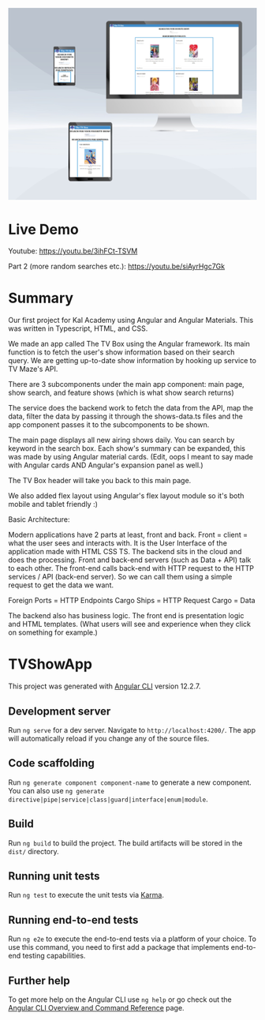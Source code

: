 ![Image description](https://github.com/MadamHippo/TV-show-app/blob/main/src/assets/logo/KalAcademyTVProjectMockup.jpg)

# Live Demo

Youtube: https://youtu.be/3ihFCt-TSVM

Part 2 (more random searches etc.): https://youtu.be/siAyrHgc7Gk

# Summary

Our first project for Kal Academy using Angular and Angular Materials. This was written in Typescript, HTML, and CSS.

We made an app called The TV Box using the Angular framework. Its main function is to fetch the user's show information based on their search query. We are getting up-to-date show information by hooking up service to TV Maze's API. 

There are 3 subcomponents under the main app component: main page, show search, and feature shows (which is what show search returns)

The service does the backend work to fetch the data from the API, map the data, filter the data by passing it through the shows-data.ts files and the app component passes it to the subcomponents to be shown. 

The main page displays all new airing shows daily. You can search by keyword in the search box. Each show's summary can be expanded, this was made by using Angular material cards. (Edit, oops I meant to say made with Angular cards AND Angular's expansion panel as well.)

The TV Box header will take you back to this main page. 

We also added flex layout using Angular's flex layout module so it's both mobile and tablet friendly :)

Basic Architecture: 

Modern applications have 2 parts at least, front and back. Front = client = what the user sees and interacts with. It is the User Interface of the application made with HTML CSS TS. The backend sits in the cloud and does the processing. Front and back-end servers (such as Data + API) talk to each other. The front-end calls back-end with HTTP request to the HTTP services / API (back-end server). So we can call them using a simple request to get the data we want. 

Foreign Ports = HTTP Endpoints
Cargo Ships = HTTP Request
Cargo = Data

The backend also has business logic.
The front end is presentation logic and HTML templates. (What users will see and experience when they click on something for example.)


# TVShowApp

This project was generated with [Angular CLI](https://github.com/angular/angular-cli) version 12.2.7.

## Development server

Run `ng serve` for a dev server. Navigate to `http://localhost:4200/`. The app will automatically reload if you change any of the source files.

## Code scaffolding

Run `ng generate component component-name` to generate a new component. You can also use `ng generate directive|pipe|service|class|guard|interface|enum|module`.

## Build

Run `ng build` to build the project. The build artifacts will be stored in the `dist/` directory.

## Running unit tests

Run `ng test` to execute the unit tests via [Karma](https://karma-runner.github.io).

## Running end-to-end tests

Run `ng e2e` to execute the end-to-end tests via a platform of your choice. To use this command, you need to first add a package that implements end-to-end testing capabilities.

## Further help

To get more help on the Angular CLI use `ng help` or go check out the [Angular CLI Overview and Command Reference](https://angular.io/cli) page.
